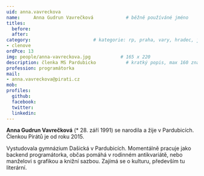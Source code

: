 ```yaml
---
uid: anna.vavreckova
name:     Anna Gudrun Vavrečková      		# běžně používáné jméno
titles:
  before:
  after:
category:                 		# kategorie: rp, praha, vary, hradec, jmk, senat
- clenove
ordPce: 13
img: people/anna-vavreckova.jpg           # 165 x 220
description: členka MS Pardubicko			# kratký popis, max 160 znaků
profession: programátorka
mail:
- anna.vavreckova@pirati.cz
mob:
profiles:
  github:
  facebook:
  twitter:
  linkedin:
---
```


**Anna Gudrun Vavrečková** (* 28. září 1991) se narodila a žije v Pardubicích.
Členkou Pirátů je od roku 2015.

Vystudovala gymnázium Dašická v Pardubicích. Momentálně pracuje jako backend programátorka, 
občas pomáhá v rodinném antikvariátě, nebo manželovi s grafikou a knižní sazbou. Zajímá se o kulturu, 
především tu literární. 
